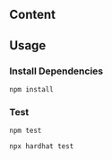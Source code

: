 ## Content

## Usage

### Install Dependencies

```shell
npm install
```

### Test

```shell
npm test
```
```shell
npx hardhat test
```